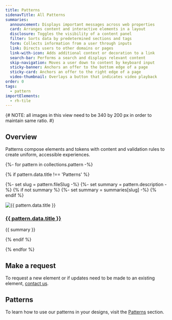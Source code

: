 ```yaml
---
title: Patterns
sidenavTitle: All Patterns
summaries:
  announcement: Displays important messages across web properties
  card: Arranges content and interactive elements in a layout
  disclosure: Toggles the visibility of a content panel
  filter: Sorts data by predetermined sections and tags
  form: Collects information from a user through inputs
  link: Directs users to other domains or pages
  link-with-icon: Adds additional context or decoration to a link
  search-bar: Performs a search and displays relevant content
  skip-navigation: Moves a user down to content by keyboard input
  sticky-banner: Anchors an offer to the bottom edge of a page
  sticky-card: Anchors an offer to the right edge of a page
  video-thumbnail: Overlays a button that indicates video playback
order: 0
tags:
  - pattern
importElements: 
  - rh-tile
---
```


<link rel="stylesheet" href="{{ '/assets/packages/@rhds/elements/elements/rh-tile/rh-tile-lightdom.css' | url }}">

<style>
  .page-patterns .container .grid {
    display: grid;
    grid-template-columns: 1fr;
    gap: var(--rh-space--2xl, 32px);
    margin-block: var(--rh-space--2xl, 32px);
  }

  @container container (min-width: 567px) {
    .page-patterns .container .grid {
      grid-template-columns: 1fr 1fr;
    }
  }

  @container container (min-width: 768px) {
    .page-patterns .container .grid {
      grid-template-columns: 1fr 1fr 1fr;
    }
  }   
</style>

{# NOTE: all images in this view need to be 340 by 200 px in order to maintain same ratio. #}

## Overview
Patterns compose elements and tokens with content and validation rules to 
create uniform, accessible experiences.

<nav class="grid" aria-label="Patterns">
{%- for pattern in collections.pattern -%}

  {% if pattern.data.title !== 'Patterns' %}

  {%- set slug = pattern.fileSlug -%}
  {%- set summary = pattern.description -%}
  {% if not summary %}
    {%- set summary = summaries[slug] -%}
  {% endif %}

  <rh-tile>
    <uxdot-example slot="image">
      <img src="{{ '/assets/patterns/all-patterns-' + slug + '.png' | url }}" alt="{{ pattern.data.title }}">
    </uxdot-example>
    <a slot="headline" href="{{ pattern.url }}"><h3>{{ pattern.data.title }}</h3></a>
    <p slot="footer">{{ summary }}</p>
  </rh-tile>

  {% endif %}

{% endfor %}
</nav>

## Make a request
To request a new element or if updates need to be made to an existing element, 
[contact us](mailto:digital-design-system@redhat.com).

<uxdot-feedback>
  <h2>Patterns</h2>
  <p>To learn how to use our patterns in your designs, visit the <a href="{{ '/patterns/' | url }}">Patterns</a> section.</p>
</uxdot-feedback>
